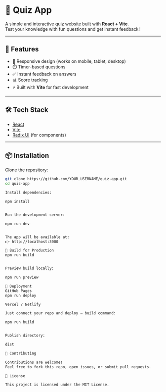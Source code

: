 # 🎯 Quiz App

A simple and interactive quiz website built with **React + Vite**.  
Test your knowledge with fun questions and get instant feedback!

---

## 🚀 Features
- 📱 Responsive design (works on mobile, tablet, desktop)
- ⏱️ Timer-based questions
- ✅ Instant feedback on answers
- 📊 Score tracking
- ⚡ Built with **Vite** for fast development

---

## 🛠️ Tech Stack
- [React](https://react.dev/)
- [Vite](https://vitejs.dev/)
- [Radix UI](https://www.radix-ui.com/) (for components)

---

## 📦 Installation

Clone the repository:

```bash
git clone https://github.com/YOUR_USERNAME/quiz-app.git
cd quiz-app

Install dependencies:

npm install


Run the development server:

npm run dev


The app will be available at:
👉 http://localhost:3000

🔨 Build for Production
npm run build


Preview build locally:

npm run preview

🚀 Deployment
GitHub Pages
npm run deploy

Vercel / Netlify

Just connect your repo and deploy — build command:

npm run build


Publish directory:

dist

🤝 Contributing

Contributions are welcome!
Feel free to fork this repo, open issues, or submit pull requests.

📜 License

This project is licensed under the MIT License.
